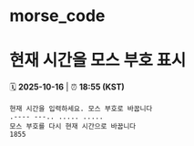 # morse_code
# 현재 시간을 모스 부호 표시
<!-- MORSE_TIME_START -->
🗓️ **2025-10-16** | ⏰ **18:55 (KST)**

```
현재 시간을 입력하세요. 모스 부호로 바꿉니다
.---- ---.. ..... .....
모스 부호를 다시 현재 시간으로 바꿉니다
1855
```
<!-- MORSE_TIME_END -->
